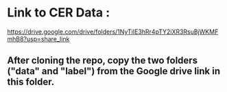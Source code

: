 # Link to CER Data :
https://drive.google.com/drive/folders/1NyTiIE3hRr4pTY2iXR3RsuBjWKMFmhB8?usp=share_link

## After cloning the repo, copy the two folders ("data" and "label") from the Google drive link in this folder.
